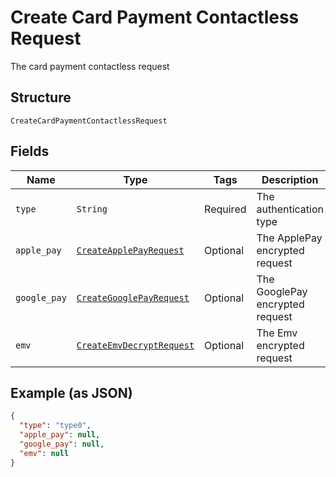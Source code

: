 
# Create Card Payment Contactless Request

The card payment contactless request

## Structure

`CreateCardPaymentContactlessRequest`

## Fields

| Name | Type | Tags | Description |
|  --- | --- | --- | --- |
| `type` | `String` | Required | The authentication type |
| `apple_pay` | [`CreateApplePayRequest`](/doc/models/create-apple-pay-request.md) | Optional | The ApplePay encrypted request |
| `google_pay` | [`CreateGooglePayRequest`](/doc/models/create-google-pay-request.md) | Optional | The GooglePay encrypted request |
| `emv` | [`CreateEmvDecryptRequest`](/doc/models/create-emv-decrypt-request.md) | Optional | The Emv encrypted request |

## Example (as JSON)

```json
{
  "type": "type0",
  "apple_pay": null,
  "google_pay": null,
  "emv": null
}
```

